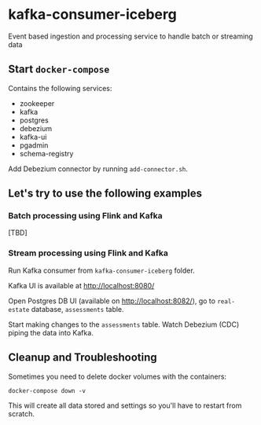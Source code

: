 # kafka-consumer-iceberg

Event based ingestion and processing service to handle batch or streaming data

## Start `docker-compose`

Contains the following services:

* zookeeper
* kafka
* postgres
* debezium
* kafka-ui
* pgadmin
* schema-registry

Add Debezium connector by running `add-connector.sh`.

## Let's try to use the following examples

### Batch processing using Flink and Kafka

[TBD]

### Stream processing using Flink and Kafka

Run Kafka consumer from `kafka-consumer-iceberg` folder.

Kafka UI is available at <http://localhost:8080/>

Open Postgres DB UI (available on <http://localhost:8082/>), go to `real-estate` database, `assessments` table.

Start making changes to the `assessments` table. Watch Debezium (CDC) piping the data into Kafka.

## Cleanup and Troubleshooting

Sometimes you need to delete docker volumes with the containers:

`docker-compose down -v`

This will create all data stored and settings so you'll have to restart from scratch.
